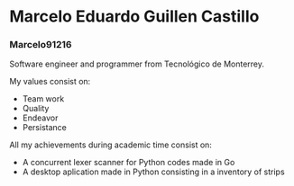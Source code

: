 ﻿# Marcelo Eduardo Guillen Castillo
### Marcelo91216

Software engineer and programmer from Tecnológico de Monterrey.

My values consist on:
- Team work
- Quality
- Endeavor
- Persistance

All my achievements during academic time consist on:
- A concurrent lexer scanner for Python codes made in Go
- A desktop aplication made in Python consisting in a inventory of strips

